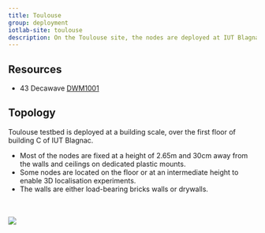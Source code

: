 ```yaml
---
title: Toulouse
group: deployment
iotlab-site: toulouse
description: On the Toulouse site, the nodes are deployed at IUT Blagnac, IRIT/UT2J. They are spread across offices and demonstration room on the first floor of building C. This site is catered toward indoor localisation and time synchronisation experiments.
---
```


## Resources
* 43 Decawave <a href="https://www.iot-lab.info/hardware/dwm1001/">DWM1001</a>

## Topology

Toulouse testbed is deployed at a building scale, over the first floor of building C of IUT Blagnac. 

* Most of the nodes are fixed at a height of 2.65m and 30cm away from the walls and ceilings on dedicated plastic mounts.
* Some nodes are located on the floor or at an intermediate height to enable 3D localisation experiments.
* The walls are either load-bearing bricks walls or drywalls.


<div class="row">
    <div class="col-lg-6">
        <br>
        <br>
        <a href="{{ '/assets/images/deployments/toulouse/' | relative_url }}locura_iotlab_map.png" data-toggle="lightbox" data-gallery="gallery-A">
            <img class="img-fluid" src="{{ '/assets/images/deployments/toulouse/' | relative_url }}locura_iotlab_map.png">
        </a>
    </div>
</div>

